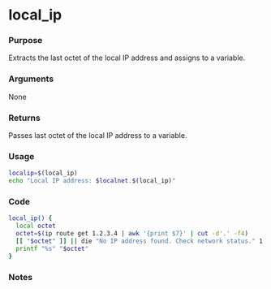 # local_ip
### Purpose
Extracts the last octet of the local IP address and assigns to a variable.
### Arguments
None
### Returns
Passes last octet of the local IP address to a variable.
### Usage
```bash
localip=$(local_ip)
echo "Local IP address: $localnet.$(local_ip)"
```
### Code
```bash
local_ip() {
  local octet
  octet=$(ip route get 1.2.3.4 | awk '{print $7}' | cut -d'.' -f4)
  [[ "$octet" ]] || die "No IP address found. Check network status." 1
  printf "%s" "$octet"
}
```
### Notes
